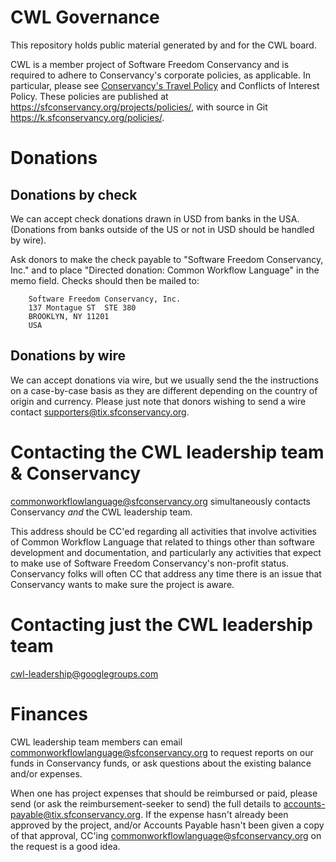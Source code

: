 # CWL Governance
This repository holds public material generated by and for the CWL board.

CWL is a member project of Software Freedom Conservancy and is required to adhere
to Conservancy's corporate policies, as applicable.  In particular,
please see [Conservancy's Travel Policy](https://sfconservancy.org/projects/policies/conservancy-travel-policy.html) and
Conflicts of Interest Policy. These policies are
published at <https://sfconservancy.org/projects/policies/>, with source
in Git <https://k.sfconservancy.org/policies/>.

# Donations

## Donations by check

We can accept check donations drawn in USD
from banks in the USA. (Donations from banks outside of the US or not in
USD should be handled by wire).

Ask donors to make the check payable to "Software Freedom
Conservancy, Inc." and to place "Directed donation: Common Workflow
Language" in the memo field.  Checks should then be mailed to:

        Software Freedom Conservancy, Inc. 
        137 Montague ST  STE 380 
        BROOKLYN, NY 11201 
        USA

## Donations by wire

We can accept donations via wire, but we
usually send the the instructions on a case-by-case basis as they are
different depending on the country of origin and currency.  Please just
note that donors wishing to send a wire contact
<supporters@tix.sfconservancy.org>.


# Contacting the CWL leadership team & Conservancy

commonworkflowlanguage@sfconservancy.org simultaneously contacts Conservancy *and* the CWL leadership team.

This address should be CC'ed regarding all activities that involve
activities of Common Workflow Language that related to things other than
software development and documentation, and particularly any activities
that expect to make use of Software Freedom Conservancy's non-profit
status.  Conservancy folks will often CC that address any time there is
an issue that Conservancy wants to make sure the project is aware.

# Contacting just the CWL leadership team

cwl-leadership@googlegroups.com

# Finances

CWL leadership team members can email
<commonworkflowlanguage@sfconservancy.org> to request reports on our
funds in Conservancy funds, or ask questions about the existing balance
and/or expenses. 

When one has project expenses that should be
reimbursed or paid, please send (or ask the reimbursement-seeker to
send) the full details to <accounts-payable@tix.sfconservancy.org>.  If
the expense hasn't already been approved by the project, and/or Accounts
Payable hasn't been given a copy of that approval, CC'ing
<commonworkflowlanguage@sfconservancy.org> on the request is a good idea.
